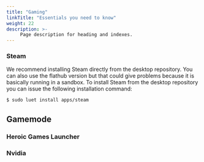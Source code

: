 ```yaml
---
title: "Gaming"
linkTitle: "Essentials you need to know"
weight: 22
description: >-
     Page description for heading and indexes.
---
```


### Steam

We recommend installing Steam directly from the desktop repository. You can also use the flathub version but that could give problems because it is basically running in a sandbox.
To install Steam from the desktop repository you can issue the following installation command:

```bash
$ sudo luet install apps/steam
```
## Gamemode

### Heroic Games Launcher

### Nvidia
